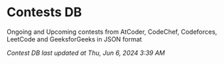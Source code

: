 # Contests DB

Ongoing and Upcoming contests from AtCoder, CodeChef, Codeforces, LeetCode and GeeksforGeeks in JSON format

*Contest DB last updated at Thu, Jun 6, 2024 3:39 AM*  
